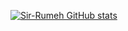 [![Sir-Rumeh GitHub stats](https://github-readme-stats.vercel.app/api?username=Sir-Rumeh&count_private=true)](https://github.com/Sir-Rumeh/github-readme-stats)
